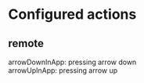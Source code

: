 <h1>Configured actions</h1>
<h2>remote</h2>
arrowDownInApp: pressing arrow down<br>
arrowUpInApp: pressing arrow up
